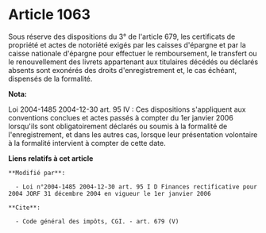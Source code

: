 # Article 1063

Sous réserve des dispositions du 3° de l'article 679, les certificats de propriété et actes de notoriété exigés par les
caisses d'épargne et par la caisse nationale d'épargne pour effectuer le remboursement, le transfert ou le renouvellement des
livrets appartenant aux titulaires décédés ou déclarés absents sont exonérés des droits d'enregistrement et, le cas échéant,
dispensés de la formalité.

**Nota:**

Loi 2004-1485 2004-12-30 art. 95 IV : Ces dispositions s'appliquent aux conventions conclues et actes passés à compter du 1er
janvier 2006 lorsqu'ils sont obligatoirement déclarés ou soumis à la formalité de l'enregistrement, et dans les autres cas,
lorsque leur présentation volontaire à la formalité intervient à compter de cette date.

**Liens relatifs à cet article**

	**Modifié par**:

	  - Loi n°2004-1485 2004-12-30 art. 95 I D Finances rectificative pour 2004 JORF 31 décembre 2004 en vigueur le 1er janvier 2006

	**Cite**:

	  - Code général des impôts, CGI. - art. 679 (V)
